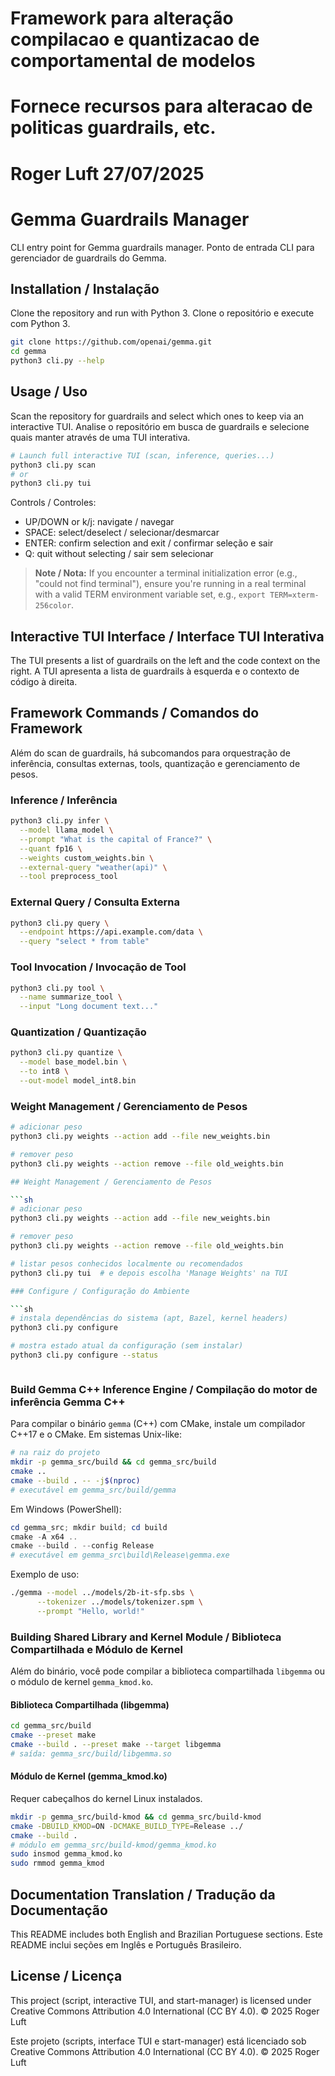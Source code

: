 # Framework para alteração compilacao e quantizacao de  comportamental de modelos
# Fornece recursos para alteracao de politicas guardrails, etc.
# 
# Roger Luft 27/07/2025


# Gemma Guardrails Manager

CLI entry point for Gemma guardrails manager.
Ponto de entrada CLI para gerenciador de guardrails do Gemma.

## Installation / Instalação

Clone the repository and run with Python 3.
Clone o repositório e execute com Python 3.

```sh
git clone https://github.com/openai/gemma.git
cd gemma
python3 cli.py --help
```

## Usage / Uso

Scan the repository for guardrails and select which ones to keep via an interactive TUI.
Analise o repositório em busca de guardrails e selecione quais manter através de uma TUI interativa.

```sh
# Launch full interactive TUI (scan, inference, queries...)
python3 cli.py scan
# or
python3 cli.py tui
```

Controls / Controles:
- UP/DOWN or k/j: navigate / navegar
- SPACE: select/deselect / selecionar/desmarcar
- ENTER: confirm selection and exit / confirmar seleção e sair
- Q: quit without selecting / sair sem selecionar

> **Note / Nota:** If you encounter a terminal initialization error (e.g., "could not find terminal"),
> ensure you're running in a real terminal with a valid TERM environment variable set,
> e.g., `export TERM=xterm-256color`.

## Interactive TUI Interface / Interface TUI Interativa

The TUI presents a list of guardrails on the left and the code context on the right.
A TUI apresenta a lista de guardrails à esquerda e o contexto de código à direita.

## Framework Commands / Comandos do Framework

Além do scan de guardrails, há subcomandos para orquestração de inferência, consultas externas, tools, quantização e gerenciamento de pesos.

### Inference / Inferência

```sh
python3 cli.py infer \
  --model llama_model \
  --prompt "What is the capital of France?" \
  --quant fp16 \
  --weights custom_weights.bin \
  --external-query "weather(api)" \
  --tool preprocess_tool
```

### External Query / Consulta Externa

```sh
python3 cli.py query \
  --endpoint https://api.example.com/data \
  --query "select * from table"
```

### Tool Invocation / Invocação de Tool

```sh
python3 cli.py tool \
  --name summarize_tool \
  --input "Long document text..."
```

### Quantization / Quantização

```sh
python3 cli.py quantize \
  --model base_model.bin \
  --to int8 \
  --out-model model_int8.bin
```


### Weight Management / Gerenciamento de Pesos

```sh
# adicionar peso
python3 cli.py weights --action add --file new_weights.bin

# remover peso
python3 cli.py weights --action remove --file old_weights.bin

## Weight Management / Gerenciamento de Pesos

```sh
# adicionar peso
python3 cli.py weights --action add --file new_weights.bin

# remover peso
python3 cli.py weights --action remove --file old_weights.bin

# listar pesos conhecidos localmente ou recomendados
python3 cli.py tui  # e depois escolha 'Manage Weights' na TUI

### Configure / Configuração do Ambiente

```sh
# instala dependências do sistema (apt, Bazel, kernel headers)
python3 cli.py configure

# mostra estado atual da configuração (sem instalar)
python3 cli.py configure --status
```
```
```

### Build Gemma C++ Inference Engine / Compilação do motor de inferência Gemma C++

Para compilar o binário `gemma` (C++) com CMake, instale um compilador C++17 e o CMake.
Em sistemas Unix-like:
```sh
# na raiz do projeto
mkdir -p gemma_src/build && cd gemma_src/build
cmake ..
cmake --build . -- -j$(nproc)
# executável em gemma_src/build/gemma
```

Em Windows (PowerShell):
```powershell
cd gemma_src; mkdir build; cd build
cmake -A x64 ..
cmake --build . --config Release
# executável em gemma_src\build\Release\gemma.exe
```

Exemplo de uso:
```sh
./gemma --model ../models/2b-it-sfp.sbs \
      --tokenizer ../models/tokenizer.spm \
      --prompt "Hello, world!"
```

### Building Shared Library and Kernel Module / Biblioteca Compartilhada e Módulo de Kernel

Além do binário, você pode compilar a biblioteca compartilhada `libgemma` ou o módulo de kernel `gemma_kmod.ko`.

#### Biblioteca Compartilhada (libgemma)
```sh
cd gemma_src/build
cmake --preset make
cmake --build . --preset make --target libgemma
# saída: gemma_src/build/libgemma.so
```

#### Módulo de Kernel (gemma_kmod.ko)
Requer cabeçalhos do kernel Linux instalados.
```sh
mkdir -p gemma_src/build-kmod && cd gemma_src/build-kmod
cmake -DBUILD_KMOD=ON -DCMAKE_BUILD_TYPE=Release ../
cmake --build .
# módulo em gemma_src/build-kmod/gemma_kmod.ko
sudo insmod gemma_kmod.ko
sudo rmmod gemma_kmod
```

## Documentation Translation / Tradução da Documentação

This README includes both English and Brazilian Portuguese sections.
Este README inclui seções em Inglês e Português Brasileiro.

## License / Licença

This project (script, interactive TUI, and start-manager) is licensed under
Creative Commons Attribution 4.0 International (CC BY 4.0).
© 2025 Roger Luft

Este projeto (scripts, interface TUI e start-manager) está licenciado sob
Creative Commons Attribution 4.0 International (CC BY 4.0).
© 2025 Roger Luft
